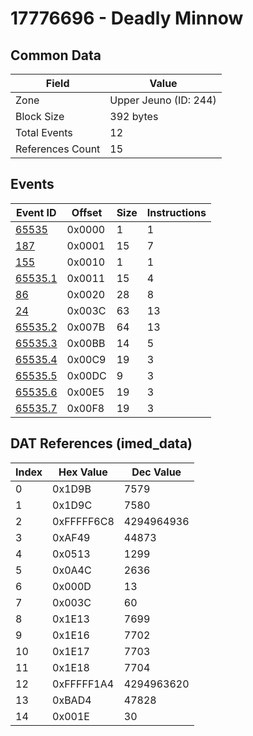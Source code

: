 # 17776696 - Deadly Minnow

## Common Data

| Field            | Value                 |
|------------------|-----------------------|
| Zone             | Upper Jeuno (ID: 244) |
| Block Size       | 392 bytes             |
| Total Events     | 12                    |
| References Count | 15                    |

## Events

| Event ID                | Offset   |   Size |   Instructions |
|-------------------------|----------|--------|----------------|
| [65535](./65535.md)     | 0x0000   |      1 |              1 |
| [187](./187.md)         | 0x0001   |     15 |              7 |
| [155](./155.md)         | 0x0010   |      1 |              1 |
| [65535.1](./65535.1.md) | 0x0011   |     15 |              4 |
| [86](./86.md)           | 0x0020   |     28 |              8 |
| [24](./24.md)           | 0x003C   |     63 |             13 |
| [65535.2](./65535.2.md) | 0x007B   |     64 |             13 |
| [65535.3](./65535.3.md) | 0x00BB   |     14 |              5 |
| [65535.4](./65535.4.md) | 0x00C9   |     19 |              3 |
| [65535.5](./65535.5.md) | 0x00DC   |      9 |              3 |
| [65535.6](./65535.6.md) | 0x00E5   |     19 |              3 |
| [65535.7](./65535.7.md) | 0x00F8   |     19 |              3 |

## DAT References (imed_data)

|   Index | Hex Value   |   Dec Value |
|---------|-------------|-------------|
|       0 | 0x1D9B      |        7579 |
|       1 | 0x1D9C      |        7580 |
|       2 | 0xFFFFF6C8  |  4294964936 |
|       3 | 0xAF49      |       44873 |
|       4 | 0x0513      |        1299 |
|       5 | 0x0A4C      |        2636 |
|       6 | 0x000D      |          13 |
|       7 | 0x003C      |          60 |
|       8 | 0x1E13      |        7699 |
|       9 | 0x1E16      |        7702 |
|      10 | 0x1E17      |        7703 |
|      11 | 0x1E18      |        7704 |
|      12 | 0xFFFFF1A4  |  4294963620 |
|      13 | 0xBAD4      |       47828 |
|      14 | 0x001E      |          30 |
